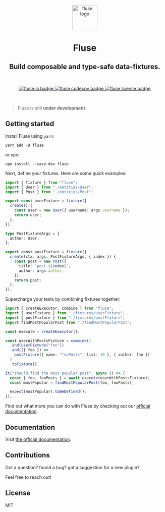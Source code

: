 <p align="center">
  <a href="https://nayni.github.io/fluse">
    <img alt="fluse logo" src="https://nayni.github.io/fluse/img/logo.svg" width="80" />
  </a>
</p>
<h1 align="center">
  Fluse
</h1>
<h2 align="center">
  Build composable and type-safe data-fixtures.
</h2>

<br />

<p align="center">
  <a href="https://github.com/Nayni/fluse">
    <img alt="fluse ci badge" src="https://github.com/nayni/fluse/workflows/ci/badge.svg" />
  </a>
  <a href="https://codecov.io/gh/Nayni/fluse">
    <img alt="fluse codecov badge" src="https://codecov.io/gh/Nayni/fluse/branch/master/graph/badge.svg" />
  </a>
  <a href="https://github.com/Nayni/fluse/blob/master/LICENSE.md">
    <img alt="fluse license badge" src="https://badgen.net/github/license/nayni/fluse" />
  </a>
</p>

<br />

> Fluse is still **under development**.

## Getting started

Install Fluse using `yarn`:

```
yarn add -D fluse
```

or `npm`:

```
npm install --save-dev fluse
```

Next, define your fixtures. Here are some quick examples:

```typescript
import { fixture } from "fluse";
import { User } from "./entities/User";
import { Post } from "./entities/Post";

export const userFixture = fixture({
  create() {
    const user = new User({ username: args.username });
    return user;
  },
});
```

```typescript
type PostFixtureArgs = {
  author: User;
};

export const postFixture = fixture({
  create(ctx, args: PostFixtureArgs, { index }) {
    const post = new Post({
      title: `post ${index}`,
      author: args.author,
    });
    return post;
  },
});
```

Supercharge your tests by combining fixtures together:

```typescript
import { createExecutor, combine } from "fluse";
import { userFixture } from "./fixtures/userFixture";
import { postFixture } from "./fixtures/postFixture";
import findMostPopularPost from "./findMostPopularPost";

const execute = createExecutor();

const userWithPostsFixture = combine()
  .and(userFixture("foo"))
  .and(({ foo }) =>
    postFixture({ name: "fooPosts", list: 10 }, { author: foo })
  )
  .toFixture();

it("should find the most popular post", async () => {
  const { foo, fooPosts } = await execute(userWithPostsFixture);
  const mostPopular = findMostPopularPost(foo, fooPosts);

  expect(mostPopular).toBeDefined();
});
```

Find out what more you can do with Fluse by checking out our [official documentation](https://nayni.github.io/fluse).

## Documentation

Visit [the official documentation](https://nayni.github.io/fluse).

## Contributions

Got a question? found a bug? got a suggestion for a new plugin?

Feel free to reach out!

## License

MIT
